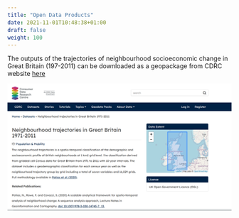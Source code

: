```yaml
---
title: "Open Data Products"
date: 2021-11-01T10:48:38+01:00
draft: false
weight: 100
---
```


The outputs of the trajectories of neighbourhood socioeconomic change in Great Britain (197-2011) can be downloaded as a geopackage from CDRC website
[here](https://data.cdrc.ac.uk/dataset/neighbourhood-trajectories-great-britain-1971-2011)

[![](images/cdrc_data.png)](https://data.cdrc.ac.uk/dataset/neighbourhood-trajectories-great-britain-1971-2011)
